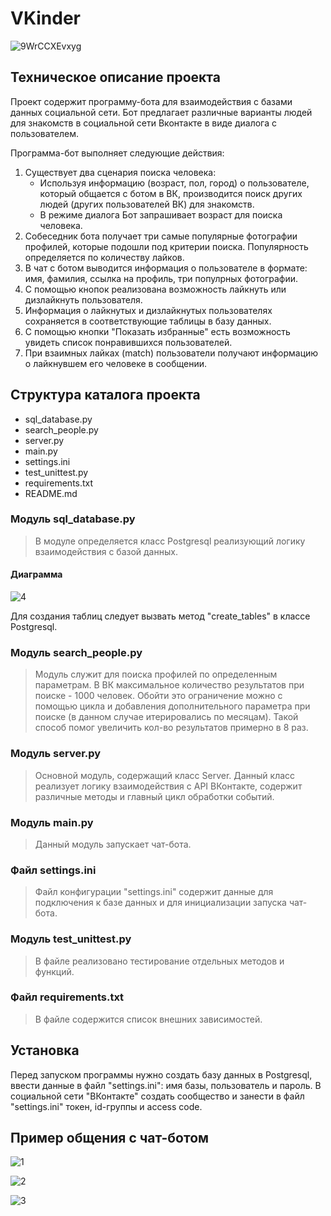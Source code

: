 # VKinder

![9WrCCXEvxyg](https://user-images.githubusercontent.com/100129717/179293274-18206c68-693f-4c6c-8e25-6106a970e9b0.jpg)


## Техническое описание проекта

Проект содержит программу-бота для взаимодействия с базами данных социальной сети. Бот предлагает различные варианты людей для знакомств
в социальной сети Вконтакте в виде диалога с пользователем.

Программа-бот выполняет следующие действия:

1. Существует два сценария поиска человека:
    * Используя информацию (возраст, пол, город) о пользователе, который общается с ботом в ВК, производится поиск других людей (других пользователей ВК) для знакомств.
    * В режиме диалога Бот запрашивает возраст для поиска человека.
2. Собеседник бота получает три самые популярные фотографии профилей, которые подошли под критерии поиска. Популярность определяется по количеству лайков.
3. В чат с ботом выводится информация о пользователе в формате: имя, фамилия, ссылка на профиль, три популрных фотографии.
4. С помощью кнопок реализована возможность лайкнуть или дизлайкнуть пользователя.
5. Информация о лайкнутых и дизлайкнутых пользователях сохраняется в соответствующие таблицы в базу данных.
6. С помощью кнопки "Показать избранные" есть возможность увидеть список понравившихся пользователей.
7. При взаимных лайках (match) пользователи получают информацию о лайкнувшем его человеке в сообщении.


## Структура каталога проекта

- sql_database.py
- search_people.py
- server.py
- main.py
- settings.ini
- test_unittest.py
- requirements.txt
- README.md

### Модуль sql_database.py
>В модуле определяется класс Postgresql реализующий логику взаимодействия с базой данных.
#### Диаграмма
![4](https://user-images.githubusercontent.com/100129717/179345921-3e2023a1-478c-4d7a-b63a-56f953169d3e.png)

Для создания таблиц следует вызвать метод "create_tables" в классе Postgresql.

### Модуль search_people.py
>Модуль служит для поиска профилей по определенным параметрам. 
>В ВК максимальное количество результатов при поиске - 1000 человек. Обойти это ограничение можно с помощью цикла и добавления
>дополнительного параметра при поиске (в данном случае итерировались по месяцам). Такой способ помог увеличить кол-во
>результатов примерно в 8 раз.

### Модуль server.py
>Основной модуль, содержащий класс Server. Данный класс реализует логику взаимодействия с API ВКонтакте, 
>содержит различные методы и главный цикл обработки событий.

### Модуль main.py
>Данный модуль запускает чат-бота.

### Файл settings.ini
>Файл конфигурации "settings.ini" содержит данные для подключения к базе данных и для инициализации запуска чат-бота.

### Модуль test_unittest.py
>В файле реализовано тестирование отдельных методов и функций.

### Файл requirements.txt
>В файле содержится список внешних зависимостей.


## Установка
Перед запуском программы нужно создать базу данных в Postgresql, ввести данные в файл "settings.ini": имя базы, пользователь и пароль.
В социальной сети "ВКонтакте" создать сообщество и занести в файл "settings.ini" токен, id-группы и access code.

## Пример общения с чат-ботом
![1](https://user-images.githubusercontent.com/100129717/179293347-7123046b-e7e7-406d-a8ff-a148b55e455c.png)

![2](https://user-images.githubusercontent.com/100129717/179293358-771ed772-3209-46d2-9ce8-c2a1ec4bdadc.png)

![3](https://user-images.githubusercontent.com/100129717/179293361-b74ff9d7-d4cf-43de-9bf0-4f1a3b1bcf6d.png)
